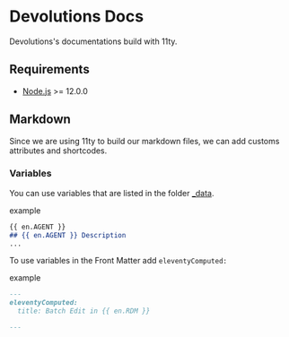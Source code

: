 # Devolutions Docs

Devolutions's documentations build with 11ty.

## Requirements

- [Node.js](https://nodejs.org/en/) >= 12.0.0

## Markdown

Since we are using 11ty to build our markdown files, we can add customs attributes and shortcodes.

### Variables

You can use variables that are listed in the folder [_data](https://github.com/Devolutions/doc/tree/master/docs/_data).

example
```markdown
{{ en.AGENT }}
## {{ en.AGENT }} Description
...
```
To use variables in the Front Matter add `eleventyComputed:`

example
```markdown
---
eleventyComputed:
  title: Batch Edit in {{ en.RDM }}

---
```

